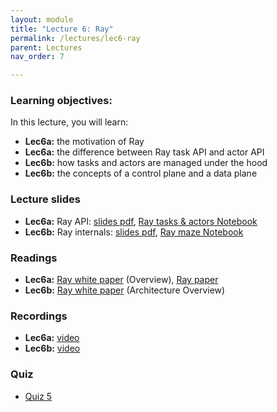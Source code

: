 ```yaml
---
layout: module
title: "Lecture 6: Ray"
permalink: /lectures/lec6-ray
parent: Lectures
nav_order: 7

---
```


### Learning objectives:

In this lecture, you will learn:

* **Lec6a:** the motivation of Ray
* **Lec6a:** the difference between Ray task API and actor API
* **Lec6b:** how tasks and actors are managed under the hood
* **Lec6b:** the concepts of a control plane and a data plane


### Lecture slides

* **Lec6a:** Ray API: [slides pdf](/ds5110-cs5501-spring24/assets/docs/lec6a-ray-api.pdf),
[Ray tasks & actors Notebook](https://github.com/tddg/ds5110-cs5501-spring24/blob/main/assets/datasets/ray_task_actor_demo.ipynb)
* **Lec6b:** Ray internals: [slides pdf](/ds5110-cs5501-spring24/assets/docs/lec6b-ray-internals.pdf), [Ray maze Notebook](https://github.com/tddg/ds5110-cs5501-spring24/blob/main/assets/datasets/ray_maze_demo.ipynb)


### Readings 

* **Lec6a:** [Ray white paper](https://docs.google.com/document/d/1tBw9A4j62ruI5omIJbMxly-la5w4q_TjyJgJL_jN2fI/preview) (Overview),  [Ray paper](https://www.usenix.org/conference/osdi18/presentation/moritz)
* **Lec6b:** [Ray white paper](https://docs.google.com/document/d/1tBw9A4j62ruI5omIJbMxly-la5w4q_TjyJgJL_jN2fI/preview) (Architecture Overview)


### Recordings

* **Lec6a:** [video](https://edstem.org/us/courses/53518/discussion/4553496)
* **Lec6b:** [video](https://edstem.org/us/courses/53518/discussion/4562424)


### Quiz

* [Quiz 5](https://forms.gle/oHkAACRACh5xufuC8)

